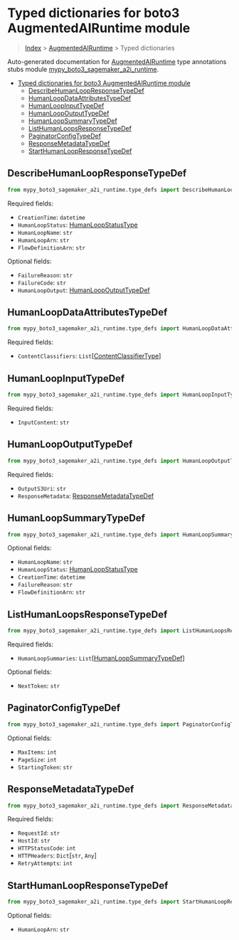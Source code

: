 # Typed dictionaries for boto3 AugmentedAIRuntime module

> [Index](..) > [AugmentedAIRuntime](.) > Typed dictionaries

Auto-generated documentation for
[AugmentedAIRuntime](https://boto3.amazonaws.com/v1/documentation/api/1.17.73/reference/services/sagemaker-a2i-runtime.html#AugmentedAIRuntime)
type annotations stubs module
[mypy_boto3_sagemaker_a2i_runtime](https://pypi.org/project/mypy-boto3-sagemaker-a2i-runtime/).

- [Typed dictionaries for boto3 AugmentedAIRuntime module](#typed-dictionaries-for-boto3-augmentedairuntime-module)
  - [DescribeHumanLoopResponseTypeDef](#describehumanloopresponsetypedef)
  - [HumanLoopDataAttributesTypeDef](#humanloopdataattributestypedef)
  - [HumanLoopInputTypeDef](#humanloopinputtypedef)
  - [HumanLoopOutputTypeDef](#humanloopoutputtypedef)
  - [HumanLoopSummaryTypeDef](#humanloopsummarytypedef)
  - [ListHumanLoopsResponseTypeDef](#listhumanloopsresponsetypedef)
  - [PaginatorConfigTypeDef](#paginatorconfigtypedef)
  - [ResponseMetadataTypeDef](#responsemetadatatypedef)
  - [StartHumanLoopResponseTypeDef](#starthumanloopresponsetypedef)

## DescribeHumanLoopResponseTypeDef

```python
from mypy_boto3_sagemaker_a2i_runtime.type_defs import DescribeHumanLoopResponseTypeDef
```

Required fields:

- `CreationTime`: `datetime`
- `HumanLoopStatus`: [HumanLoopStatusType](./literals.md#humanloopstatustype)
- `HumanLoopName`: `str`
- `HumanLoopArn`: `str`
- `FlowDefinitionArn`: `str`

Optional fields:

- `FailureReason`: `str`
- `FailureCode`: `str`
- `HumanLoopOutput`:
  [HumanLoopOutputTypeDef](./type_defs.md#humanloopoutputtypedef)

## HumanLoopDataAttributesTypeDef

```python
from mypy_boto3_sagemaker_a2i_runtime.type_defs import HumanLoopDataAttributesTypeDef
```

Required fields:

- `ContentClassifiers`:
  `List`\[[ContentClassifierType](./literals.md#contentclassifiertype)\]

## HumanLoopInputTypeDef

```python
from mypy_boto3_sagemaker_a2i_runtime.type_defs import HumanLoopInputTypeDef
```

Required fields:

- `InputContent`: `str`

## HumanLoopOutputTypeDef

```python
from mypy_boto3_sagemaker_a2i_runtime.type_defs import HumanLoopOutputTypeDef
```

Required fields:

- `OutputS3Uri`: `str`
- `ResponseMetadata`:
  [ResponseMetadataTypeDef](./type_defs.md#responsemetadatatypedef)

## HumanLoopSummaryTypeDef

```python
from mypy_boto3_sagemaker_a2i_runtime.type_defs import HumanLoopSummaryTypeDef
```

Optional fields:

- `HumanLoopName`: `str`
- `HumanLoopStatus`: [HumanLoopStatusType](./literals.md#humanloopstatustype)
- `CreationTime`: `datetime`
- `FailureReason`: `str`
- `FlowDefinitionArn`: `str`

## ListHumanLoopsResponseTypeDef

```python
from mypy_boto3_sagemaker_a2i_runtime.type_defs import ListHumanLoopsResponseTypeDef
```

Required fields:

- `HumanLoopSummaries`:
  `List`\[[HumanLoopSummaryTypeDef](./type_defs.md#humanloopsummarytypedef)\]

Optional fields:

- `NextToken`: `str`

## PaginatorConfigTypeDef

```python
from mypy_boto3_sagemaker_a2i_runtime.type_defs import PaginatorConfigTypeDef
```

Optional fields:

- `MaxItems`: `int`
- `PageSize`: `int`
- `StartingToken`: `str`

## ResponseMetadataTypeDef

```python
from mypy_boto3_sagemaker_a2i_runtime.type_defs import ResponseMetadataTypeDef
```

Required fields:

- `RequestId`: `str`
- `HostId`: `str`
- `HTTPStatusCode`: `int`
- `HTTPHeaders`: `Dict`\[`str`, `Any`\]
- `RetryAttempts`: `int`

## StartHumanLoopResponseTypeDef

```python
from mypy_boto3_sagemaker_a2i_runtime.type_defs import StartHumanLoopResponseTypeDef
```

Optional fields:

- `HumanLoopArn`: `str`
